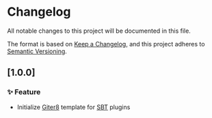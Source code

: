 # Changelog

All notable changes to this project will be documented in this file.

The format is based on [Keep a Changelog](https://keepachangelog.com/en/1.0.0/), and this project adheres to [Semantic Versioning](https://semver.org/spec/v2.0.0.html).

## [1.0.0]

### ✨ Feature

* Initialize [Giter8](http://www.foundweekends.org/giter8/) template for [SBT](https://www.scala-sbt.org/) plugins
